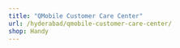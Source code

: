 ```yaml
---
title: "QMobile Customer Care Center"
url: /hyderabad/qmobile-customer-care-center/
shop: Handy
---
```

